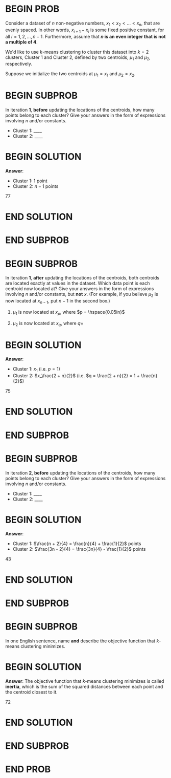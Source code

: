 # BEGIN PROB

Consider a dataset of $n$ non-negative numbers,
$x_1 < x_2 < \ldots < x_n$, that are evenly spaced. In other words,
$x_{i+1} - x_i$ is some fixed positive constant, for all
$i = 1, 2, ..., n-1$. Furthermore, assume that **$n$ is an even integer
that is not a multiple of 4**.

We'd like to use $k$-means clustering to cluster this dataset into
$k = 2$ clusters, Cluster 1 and Cluster 2, defined by two centroids,
$\mu_1$ and $\mu_2$, respectively.

Suppose we initialize the two centroids at $\mu_1 = x_1$ and
$\mu_2 = x_2$.

# BEGIN SUBPROB

In iteration **1**, **before** updating the locations of the centroids,
how many points belong to each cluster? Give your answers in the form of
expressions involving $n$ and/or constants.

- Cluster 1: $\_\_\_\_$
- Cluster 2: $\_\_\_\_$

# BEGIN SOLUTION

**Answer**:

- Cluster 1: 1 point
- Cluster 2: $n - 1$ points

<average>77</average>

# END SOLUTION

# END SUBPROB

# BEGIN SUBPROB

In iteration **1**, **after** updating the locations of the centroids,
both centroids are located exactly at values in the dataset. Which data
point is each centroid now located at? Give your answers in the form of
expressions involving $n$ and/or constants, but **not** $x$. (For
example, if you believe $\mu_2$ is now located at $x_{n-1}$, put $n-1$
in the second box.)

1.  $\mu_1$ is now located at $x_p$, where $p = \hspace{0.05in}$

2.  $\mu_2$ is now located at $x_q$, where $q =$

# BEGIN SOLUTION

**Answer**:

- Cluster 1: $x_1$ (i.e. $p = 1$)
- Cluster 2: $x_\frac{2 + n}{2}$ (i.e. $q = \frac{2 + n}{2} = 1 + \frac{n}{2}$)

<average>75</average>

# END SOLUTION

# END SUBPROB

# BEGIN SUBPROB

In iteration **2**, **before** updating the locations of the centroids,
how many points belong to each cluster? Give your answers in the form of
expressions involving $n$ and/or constants.

- Cluster 1: $\_\_\_\_$
- Cluster 2: $\_\_\_\_$

# BEGIN SOLUTION

**Answer**:

- Cluster 1: $\frac{n + 2}{4} = \frac{n}{4} + \frac{1}{2}$ points
- Cluster 2: $\frac{3n - 2}{4} = \frac{3n}{4} - \frac{1}{2}$ points

<average>43</average>

# END SOLUTION

# END SUBPROB

# BEGIN SUBPROB

In one English sentence, name **and** describe the objective function
that $k$-means clustering minimizes.

# BEGIN SOLUTION

**Answer**: The objective function that $k$-means clustering minimizes is called **inertia**, which is the sum of the squared distances between each point and the centroid closest to it.

<average>72</average>

# END SOLUTION

# END SUBPROB

# END PROB